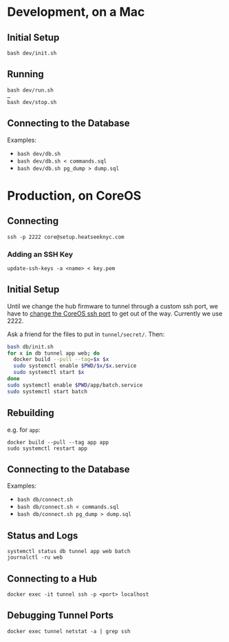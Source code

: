 
# Development, on a Mac

## Initial Setup

    bash dev/init.sh

## Running

    bash dev/run.sh
    …
    bash dev/stop.sh

## Connecting to the Database
Examples:
- `bash dev/db.sh`
- `bash dev/db.sh < commands.sql`
- `bash dev/db.sh pg_dump > dump.sql`


# Production, on CoreOS

## Connecting

`ssh -p 2222 core@setup.heatseeknyc.com`

### Adding an SSH Key

`update-ssh-keys -a <name> < key.pem`

## Initial Setup
Until we change the hub firmware to tunnel through a custom ssh port, we have to [change the CoreOS ssh port](https://coreos.com/os/docs/latest/customizing-sshd.html) to get out of the way. Currently we use 2222.

Ask a friend for the files to put in `tunnel/secret/`. Then:

```bash
bash db/init.sh
for x in db tunnel app web; do
  docker build --pull --tag=$x $x
  sudo systemctl enable $PWD/$x/$x.service
  sudo systemctl start $x
done
sudo systemctl enable $PWD/app/batch.service
sudo systemctl start batch
```

## Rebuilding
e.g. for `app`:

    docker build --pull --tag app app
    sudo systemctl restart app

## Connecting to the Database
Examples:
- `bash db/connect.sh`
- `bash db/connect.sh < commands.sql`
- `bash db/connect.sh pg_dump > dump.sql`

## Status and Logs

    systemctl status db tunnel app web batch
    journalctl -ru web

## Connecting to a Hub

    docker exec -it tunnel ssh -p <port> localhost

## Debugging Tunnel Ports

    docker exec tunnel netstat -a | grep ssh
